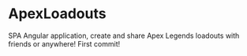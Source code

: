 # ApexLoadouts
SPA Angular application, create and share Apex Legends loadouts with friends or anywhere!
First commit!
